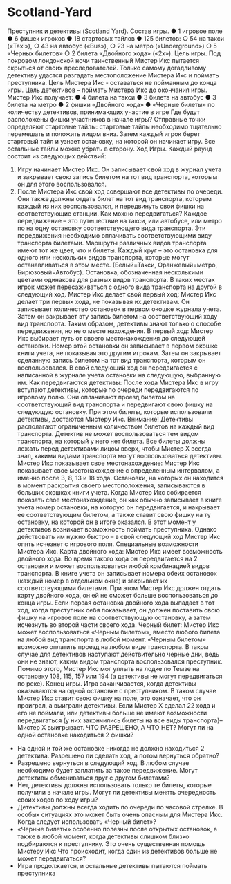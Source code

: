 # Scotland-Yard
Преступник и детективы (Scotland Yard).
Состав игры.
● 1 игровое поле
● 6 фишек игроков
● 18 стартовых тайлов
● 125 билетов:
○ 54 на такси («Taxi»),
○ 43 на автобус («Bus»),
○ 23 на метро («Underground»)
○ 5 «Черных билетов»
○ 2 билета «Двойного хода» («2х»).
Цель игры.
Под покровом лондонской ночи таинственный Мистер Икс пытается
скрыться от своих преследователей. Только самому догадливому
детективу удастся разгадать местоположение Мистера Икс и
поймать преступника.
Цель Мистера Икс - оставаться не пойманным до конца игры.
Цель детективов – поймать Мистера Икс до окончания игры.
Мистер Икс получает:
● 4 билета на такси
● 3 билета на автобус
● 3 билета на метро
● 2 фишки «Двойного хода»
● «Черные билеты» по количеству детективов, принимающих
участие в игре
Где будут расположены фишки участников в начале игры?
Отправные точки определяют стартовые тайлы: стартовые тайлы
необходимо тщательно перемешать и положить лицом вниз. Затем
каждый игрок берет стартовый тайл и узнает остановку, на которой
он начинает игру. Все остальные тайлы можно убрать в сторону.
Ход Игры.
Каждый раунд состоит из следующих действий:
1. Игру начинает Мистер Икс. Он записывает свой ход в журнал
учета и закрывает свою запись билетом на тот вид транспорта,
которым он для этого воспользовался.
2. После Мистера Икс свой ход совершают все детективы по
очереди. Они также должны отдать билет на тот вид транспорта,
которым каждый из них воспользовался, и передвинуть свои фишки
на соответствующие станции.
Как можно передвигаться?
Каждое передвижение – это путешествие на такси, или автобусе,
или метро по на одну остановку соответствующего вида транспорта.
Эти передвижения необходимо оплачивать соответствующими виду
транспорта билетами. Маршруты различных видов транспорта
имеют тот же цвет, что и билеты. Каждый круг – это остановка для
одного или нескольких видов транспорта, которые могут
останавливаться в этом месте.
(Белый=Такси, Оранжевый=метро, Бирюзовый=Автобус).
Остановка, обозначенная несколькими цветами одинакова для
разных видов транспорта. В таких местах игрок может
пересаживаться с одного вида транспорта на другой в следующий
ход.
Мистер Икс делает свой первый ход:
Мистер Икс делает три первых хода, не показывая их детективам.
Он записывает количество остановок в первом окошке журнала
учета. Затем он закрывает эту запись билетом на соответствующий
ходу вид транспорта. Таким образом, детективы знают только о
способе передвижения, но не о месте нахождения.
В первый ход:
Мистер Икс выбирает путь от своего местонахождения до
следующей остановки. Номер этой остановки он записывает в
первом окошке книги учета, не показывая это другим игрокам. Затем
он закрывает сделанную запись билетом на тот вид транспорта,
которым он воспользовался. В свой следующий ход он
передвигается с написанной в журнале учета остановки на
следующую, выбранную им.
Как передвигаются детективы:
После хода Мистера Икс в игру вступают детективы, которые по
очереди передвигаются по игровому полю. Они оплачивают проезд
билетом на соответствующий вид транспорта и передвигают свою
фишку на следующую остановку. При этом билеты, которые
использовали детективы, достаются Мистеру Икс.
Внимание! Детективы располагают ограниченным количеством
билетов на каждый вид транспорта. Детектив не может
воспользоваться тем видом транспорта, на который у него нет
билета. Все билеты должны лежать перед детективами лицом
вверх, чтобы Мистер Х всегда знал, какими видами транспорта
могут воспользоваться детективы.
Мистер Икс показывает свое местонахождение:
Мистер Икс показывает свое местонахождение с определенным
интервалом, а именно после 3, 8, 13 и 18 хода. Остановки, на
которых он находится в момент раскрытия своего местоположения,
записываются в больших окошках книги учета. Когда Мистер Икс
собирается показать свое местонахождение, он как обычно
записывает в книге учета номер остановки, на которую он
передвигается, и накрывает ее соответствующим билетом, а также
ставит свою фишку на ту остановку, на которой он в итоге оказался.
В этот момент у детективов возникает возможность поймать
преступника. Однако действовать им нужно быстро – в свой
следующий ход Мистер Икс опять исчезнет с игрового поля.
Специальные возможности Мистера Икс.
Карта двойного хода:
Мистер Икс имеет возможность двойного хода. Во время такого хода
он передвигается на 2 остановки и может воспользоваться любой
комбинацией видов транспорта. В книге учета он записывает
номера обеих остановок (каждый номер в отдельном окне) и
закрывает их соответствующими билетами. При этом Мистер Икс
должен отдать карту двойного хода, он ей не сможет больше
воспользоваться до конца игры. Если первая остановка двойного
хода выпадает в тот ход, когда преступник себя показывает, он
должен поставить свою фишку на игровое поле на
соответствующую остановку, а затем исчезнуть во второй части
своего хода.
Черный билет:
Мистер Икс может воспользоваться «Черным билетом», вместо
любого билета на любой вид транспорта в любой момент. «Черным
билетом» возможно оплатить проезд на любом виде транспорта. В
таком случае для детективов наступают действительно черные дни,
ведь они не знают, каким видом транспорта воспользовался
преступник. Помимо этого, Мистер Икс мог уплыть на лодке по
Темзе на остановку 108, 115, 157 или 194 (а детективы не могут
передвигаться по реке).
Конец игры.
Игра заканчивается, когда детективы оказываются на одной
остановке с преступником. В таком случае Мистер Икс ставит свою
фишку на поле, это означает, что он проиграл, а выиграли
детективы.
Если Мистер Х сделал 22 хода и его не поймали, или детективы
больше не имеют возможности передвигаться (у них закончились
билеты на все виды транспорта)– Мистер Х выигрывает.
ЧТО РАЗРЕШЕНО, А ЧТО НЕТ?
Могут ли на одной остановке находиться 2 фишки?
- На одной и той же остановке никогда не должно находиться 2
детектива.
Разрешено ли сделать ход, а потом вернуться обратно?
- Разрешено вернуться в следующий ход. В любом случае
необходимо будет заплатить за такое передвижение.
Могут детективы обмениваться друг с другом билетами?
- Нет, детективы должны использовать только те билеты, которые
получили в начале игры.
Могут ли детективы менять очередность своих ходов по ходу игры?
- Детективы должны всегда ходить по очереди по часовой стрелке. В
особых ситуациях это может быть очень опасным для Мистера Икс.
Когда следует использовать «Черный билет»?
- «Черные билеты» особенно полезны после открытых остановок, а
также в любой момент, когда детективы слишком близко
подбираются к преступнику. Это очень существенная помощь
Мистеру Икс
Что происходит, когда один из детективов больше не может
передвигаться?
- Игра продолжается, и остальные детективы пытаются поймать
преступника
